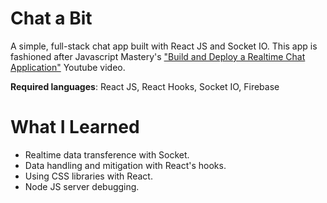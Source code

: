 # Chat a Bit 

A simple, full-stack chat app built with React JS and Socket IO. This app is fashioned after Javascript Mastery's ["Build and Deploy a Realtime Chat Application"](https://youtu.be/ZwFA3YMfkoc) Youtube video. 

**Required languages**: React JS, React Hooks, Socket IO, Firebase

# What I Learned

* Realtime data transference with Socket. 
* Data handling and mitigation with React's hooks. 
* Using CSS libraries with React. 
* Node JS server debugging. 